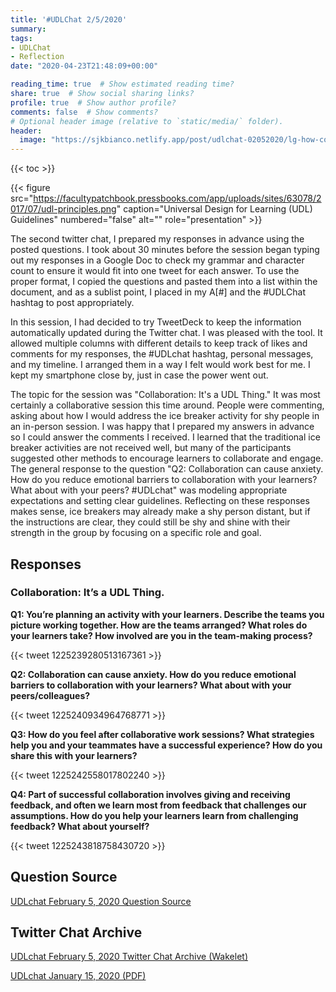 ```yaml
---
title: '#UDLChat 2/5/2020'
summary: 
tags:
- UDLChat
- Reflection
date: "2020-04-23T21:48:09+00:00"

reading_time: true  # Show estimated reading time?
share: true  # Show social sharing links?
profile: true  # Show author profile?
comments: false  # Show comments?
# Optional header image (relative to `static/media/` folder).
header:
  image: "https://sjkbianco.netlify.app/post/udlchat-02052020/lg-how-coding-improve-collaboration-and-cooperation.jpg"
---
```


{{< toc >}}

{{< figure src="https://facultypatchbook.pressbooks.com/app/uploads/sites/63078/2017/07/udl-principles.png" caption="Universal Design for Learning (UDL) Guidelines" numbered="false" alt="" role="presentation" >}}

The second‌ ‌twitter‌ ‌chat‌, I‌ ‌prepared‌ ‌my‌ ‌responses‌ ‌in‌ ‌advance‌ ‌using‌ ‌the‌ ‌posted‌ ‌questions. ‌I‌ ‌took‌ ‌about‌ ‌30‌ ‌minutes‌ ‌before‌ ‌the‌ ‌session‌ began ‌typing out‌ ‌my‌ ‌responses‌ in a Google Doc to check my grammar ‌and‌ ‌character count to ensure‌ ‌it would‌ ‌fit‌ ‌into‌ ‌one ‌tweet for each answer.‌ ‌To use the proper format, I‌ ‌copied‌ ‌the‌ ‌questions‌ ‌and‌ ‌pasted them‌ ‌into a‌ ‌list within the document,‌ ‌and‌ ‌as‌ ‌a‌ ‌sublist‌ ‌point,‌ ‌I‌ ‌placed‌ ‌in‌ ‌my‌ ‌A[#‌] ‌and‌ ‌the‌ ‌#UDLChat‌ ‌hashtag‌ ‌to‌ ‌post‌ ‌appropriately.‌

In this‌ ‌session, I had decided to try TweetDeck to keep the information automatically updated ‌during ‌the‌ ‌Twitter‌ ‌chat. ‌I was pleased with the tool. It allowed multiple columns with different details to keep track of likes and comments for my responses, the #UDLchat hashtag, personal messages, and my timeline. I arranged them in a way I felt would work best for me. I kept my smartphone close by, just in case the power went out.

The topic for the session was "Collaboration: It's a UDL Thing." It was most certainly a collaborative session this time around. People were commenting, asking about how I would address the ice breaker activity for shy people in an in-person session. I was happy that I prepared my answers in advance so I could answer the comments I received. I learned that the traditional ice breaker activities are not received well, but many of the participants suggested other methods to encourage learners to collaborate and engage. The general response to the question "Q2: Collaboration can cause anxiety. How do you reduce emotional barriers to collaboration with your learners? What about with your peers? #UDLchat" was modeling appropriate expectations and setting clear guidelines. Reflecting on these responses makes sense, ice breakers may already make a shy person distant, but if the instructions are clear, they could still be shy and shine with their strength in the group by focusing on a specific role and goal.

## Responses

### Collaboration: It’s a UDL Thing.

**Q1: You’re planning an activity with your learners. Describe the teams you picture working together. How are the teams arranged? What roles do your learners take? How involved are you in the team-making process?**

{{< tweet 1225239280513167361 >}}

**Q2: Collaboration can cause anxiety. How do you reduce emotional barriers to collaboration with your learners? What about with your peers/colleagues?**

{{< tweet 1225240934964768771 >}}

**Q3: How do you feel after collaborative work sessions? What strategies help you and your teammates have a successful experience? How do you share this with your learners?**

{{< tweet 1225242558017802240 >}}

**Q4: Part of successful collaboration involves giving and receiving feedback, and often we learn most from feedback that challenges our assumptions. How do you help your learners learn from challenging feedback? What about yourself?**

{{< tweet 1225243818758430720 >}}

## Question Source

[UDLchat February 5, 2020 Question Source](https://www.smore.com/tez0r)

## Twitter Chat Archive

[UDLchat February 5, 2020 Twitter Chat Archive (Wakelet)](https://wakelet.com/wake/56157183-2309-4ce1-b2fd-32719ebf22be)

[UDLchat January 15, 2020 (PDF)](UDLchat%20February%205%2C%202020.pdf)
